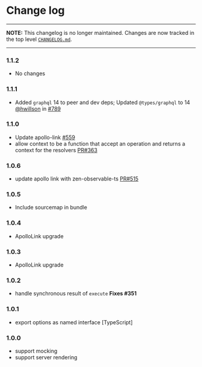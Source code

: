 # Change log

----

**NOTE:** This changelog is no longer maintained. Changes are now tracked in
the top level [`CHANGELOG.md`](https://github.com/apollographql/apollo-link/blob/master/CHANGELOG.md).

----

### 1.1.2

- No changes

### 1.1.1
- Added `graphql` 14 to peer and dev deps; Updated `@types/graphql` to 14  <br/>
  [@hwillson](http://github.com/hwillson) in [#789](https://github.com/apollographql/apollo-link/pull/789)

### 1.1.0
- Update apollo-link [#559](https://github.com/apollographql/apollo-link/pull/559)
- allow context to be a function that accept an operation and returns a context for the resolvers [PR#363](https://github.com/apollographql/apollo-link/pull/363)

### 1.0.6
- update apollo link with zen-observable-ts [PR#515](https://github.com/apollographql/apollo-link/pull/515)

### 1.0.5
- Include sourcemap in bundle

### 1.0.4
- ApolloLink upgrade

### 1.0.3
- ApolloLink upgrade

### 1.0.2
- handle synchronous result of `execute` **Fixes #351**

### 1.0.1
- export options as named interface [TypeScript]

### 1.0.0
- support mocking
- support server rendering
